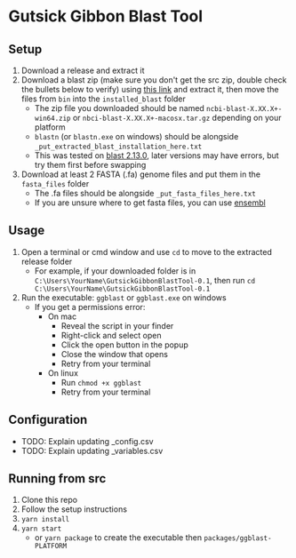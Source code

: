 # Gutsick Gibbon Blast Tool

## Setup

1. Download a release and extract it
2. Download a blast zip (make sure you don't get the src zip, double check the bullets below to verify) using
   [this link](https://ftp.ncbi.nlm.nih.gov/blast/executables/blast+/LATEST/) and extract it, then move the files from
   `bin` into the `installed_blast` folder
   - The zip file you downloaded should be named `ncbi-blast-X.XX.X+-win64.zip` or `nbci-blast-X.XX.X+-macosx.tar.gz`
     depending on your platform
   - `blastn` (or `blastn.exe` on windows) should be alongside `_put_extracted_blast_installation_here.txt`
   - This was tested on [blast 2.13.0](https://ftp.ncbi.nlm.nih.gov/blast/executables/blast+/2.13.0/), later versions
     may have errors, but try them first before swapping
3. Download at least 2 FASTA (.fa) genome files and put them in the `fasta_files` folder
   - The .fa files should be alongside `_put_fasta_files_here.txt`
   - If you are unsure where to get fasta files, you can use [ensembl](https://ensembl.org/index.html)

## Usage

1. Open a terminal or cmd window and use `cd` to move to the extracted release folder
   - For example, if your downloaded folder is in `C:\Users\YourName\GutsickGibbonBlastTool-0.1`, then run
     `cd C:\Users\YourName\GutsickGibbonBlastTool-0.1`
2. Run the executable: `ggblast` or `ggblast.exe` on windows
   - If you get a permissions error:
     - On mac
       - Reveal the script in your finder
       - Right-click and select open
       - Click the open button in the popup
       - Close the window that opens
       - Retry from your terminal
     - On linux
       - Run `chmod +x ggblast`
       - Retry from your terminal

## Configuration

- TODO: Explain updating \_config.csv
- TODO: Explain updating \_variables.csv

## Running from src

1. Clone this repo
2. Follow the setup instructions
3. `yarn install`
4. `yarn start`
   - or `yarn package` to create the executable then `packages/ggblast-PLATFORM`
